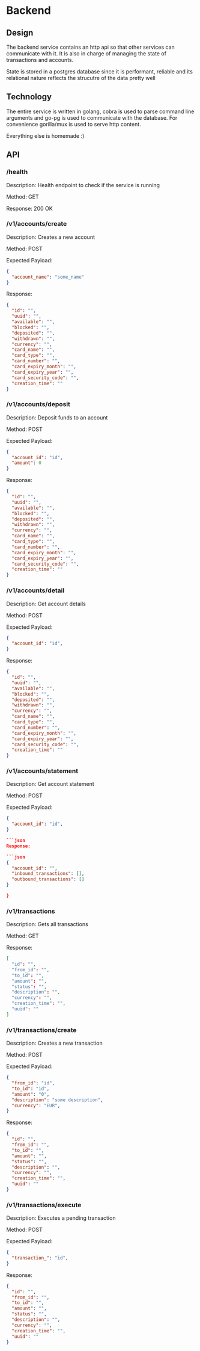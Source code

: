 # Backend

## Design

The backend service contains an http api so that other services can communicate with it.
It is also in charge of managing the state of transactions and accounts.

State is stored in a postgres database since it is performant, reliable and its relational nature reflects the strucutre of the data pretty well

## Technology

The entire service is written in golang, cobra is used to parse command line arguments and go-pg is used to communicate with the database.
For convenience gorilla/mux is used to serve http content.

Everything else is homemade :)

## API

### /health

Description:
Health endpoint to check if the service is running

Method: GET

Response: 200 OK

### /v1/accounts/create

Description:
Creates a new account

Method: POST

Expected Payload:

```json
{
  "account_name": "some_name"
}
```

Response:

```json
{
  "id": "",
  "uuid": "",
  "available": "",
  "blocked": "",
  "deposited": "",
  "withdrawn": "",
  "currency": "",
  "card_name": "",
  "card_type": "",
  "card_number": "",
  "card_expiry_month": "",
  "card_expiry_year": "",
  "card_security_code": "",
  "creation_time": ""
}
```

### /v1/accounts/deposit

Description:
Deposit funds to an account

Method: POST

Expected Payload:

```json
{
  "account_id": "id",
  "amount": 0
}
```

Response:

```json
{
  "id": "",
  "uuid": "",
  "available": "",
  "blocked": "",
  "deposited": "",
  "withdrawn": "",
  "currency": "",
  "card_name": "",
  "card_type": "",
  "card_number": "",
  "card_expiry_month": "",
  "card_expiry_year": "",
  "card_security_code": "",
  "creation_time": ""
}
```

### /v1/accounts/detail

Description:
Get account details

Method: POST

Expected Payload:

```json
{
  "account_id": "id",
}
```

Response:

```json
{
  "id": "",
  "uuid": "",
  "available": "",
  "blocked": "",
  "deposited": "",
  "withdrawn": "",
  "currency": "",
  "card_name": "",
  "card_type": "",
  "card_number": "",
  "card_expiry_month": "",
  "card_expiry_year": "",
  "card_security_code": "",
  "creation_time": ""
}
```

### /v1/accounts/statement

Description:
Get account statement

Method: POST

Expected Payload:

```json
{
  "account_id": "id",
}

```json
Response:

```json
{
  "account_id": "",
  "inbound_transactions": [],
  "outbound_transactions": []
}

}
```

### /v1/transactions

Description:
Gets all transactions

Method: GET

Response:

```json
[
  "id": "",
  "from_id": "",
  "to_id": "",
  "amount": "",
  "status": "",
  "description": "",
  "currency": "",
  "creation_time": "",
  "uuid": ""
]
```

### /v1/transactions/create

Description:
Creates a new transaction

Method: POST

Expected Payload:

```json
{
  "from_id": "id",
  "to_id": "id",
  "amount": "0",
  "description": "some description",
  "currency": "EUR",
}
```

Response:

```json
{
  "id": "",
  "from_id": "",
  "to_id": "",
  "amount": "",
  "status": "",
  "description": "",
  "currency": "",
  "creation_time": "",
  "uuid": ""
}
```

### /v1/transactions/execute

Description:
Executes a pending transaction

Method: POST

Expected Payload:

```json
{
  "transaction_": "id",
}
```

Response:

```json
{
  "id": "",
  "from_id": "",
  "to_id": "",
  "amount": "",
  "status": "",
  "description": "",
  "currency": "",
  "creation_time": "",
  "uuid": ""
}
```

